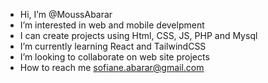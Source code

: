 - Hi, I’m @MoussAbarar
- I’m interested in web and mobile develpment
- I can create projects using Html, CSS, JS, PHP and Mysql
- I’m currently learning React and TailwindCSS
- I’m looking to collaborate on web site projects
- How to reach me sofiane.abarar@gmail.com

<!---
MoussAbarar/MoussAbarar is a ✨ special ✨ repository because its `README.md` (this file) appears on your GitHub profile.
You can click the Preview link to take a look at your changes.
--->
